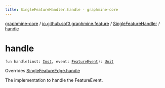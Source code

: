 ```yaml
---
title: SingleFeatureHandler.handle - graphmine-core
---
```


[graphmine-core](../../index.html) / [io.github.sof3.graphmine.feature](../index.html) / [SingleFeatureHandler](index.html) / [handle](./handle.html)

# handle

`fun handle(inst: `[`Inst`](index.html#Inst)`, event: `[`FeatureEvent`](../-feature-event.html)`): `[`Unit`](https://kotlinlang.org/api/latest/jvm/stdlib/kotlin/-unit/index.html)

Overrides [SingleFeatureEdge.handle](../-single-feature-edge/handle.html)

The implementation to handle the FeatureEvent.

